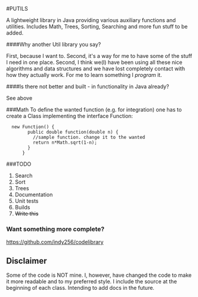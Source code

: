 #PUTILS

A lightweight library in Java providing various auxiliary functions and utilities. Includes Math, Trees, Sorting, Searching and more fun stuff to be added.

####Why another Util library you say?

  First, because I want to. Second, it's a way for me to have some of the stuff I need in one place. Second, I think we(I) have been using all these nice algorithms and data structures and we have lost completely contact with how they actually work. For me to learn something I *program* it.
  
####Is there not better and built - in functionality in Java already?

See above


###Math
To define the wanted function (e.g. for integration) one has to create a Class implementing the interface Function:

      new Function() {
            public double function(double n) {
              //sample function. change it to the wanted
              return n*Math.sqrt(1-n);
            }
          }
      

###TODO

1. Search
2. Sort
3. Trees
4. Documentation
5. Unit tests
6. Builds
7. ~~Write this~~

### Want something more complete?
https://github.com/indy256/codelibrary

Disclaimer
-----------

Some of the code is NOT mine. I, however, have changed the code to make it more readable and to my preferred style. I include the source at the beginning of each class. Intending to add docs in the future.
